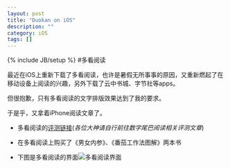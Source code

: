 ```yaml
---
layout: post
title: "Duokan on iOS"
description: ""
category: iOS
tags: []
---
```

{% include JB/setup %}
#多看阅读

最近在iOS上重新下载了多看阅读，也许是暑假无所事事的原因，又重新燃起了在移动设备上阅读的兴趣，另外下载了云中书城、字节社等apps。

但很抱歉，只有多看阅读的文字排版效果达到了我的要求。

于是乎，又拿着iPhone阅读文章了。

* 多看阅读的[评测链接](http://bbs.dgtle.com/thread-31237-1-1.html)(*各位大神请自行前往数字尾巴阅读相关评测文章*)

* 在多看阅读上购买了《男女内参》、《番茄工作法图解》两本书

* 下图是多看阅读的界面![多看阅读界面](http://ww3.sinaimg.cn/large/a42cf771jw1durxnb6mlxj.jpg)